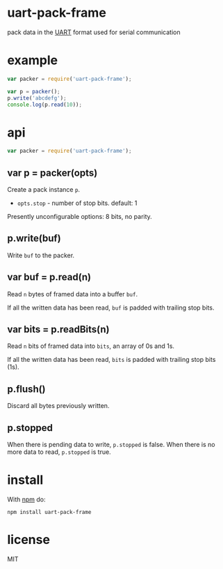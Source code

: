 # uart-pack-frame

pack data in the
[UART](https://en.wikipedia.org/wiki/Universal_asynchronous_receiver/transmitter#Data_framing)
format used for serial communication

# example

``` js
var packer = require('uart-pack-frame');

var p = packer();
p.write('abcdefg');
console.log(p.read(10));
```

# api

``` js
var packer = require('uart-pack-frame');
```

## var p = packer(opts)

Create a pack instance `p`.

* `opts.stop` - number of stop bits. default: 1

Presently unconfigurable options: 8 bits, no parity.

## p.write(buf)

Write `buf` to the packer.

## var buf = p.read(n)

Read `n` bytes of framed data into a buffer `buf`.

If all the written data has been read, `buf` is padded with trailing stop bits.

## var bits = p.readBits(n)

Read `n` bits of framed data into `bits`, an array of 0s and 1s.

If all the written data has been read, `bits` is padded with trailing stop bits
(1s).

## p.flush()

Discard all bytes previously written.

## p.stopped

When there is pending data to write, `p.stopped` is false.
When there is no more data to read, `p.stopped` is true.

# install

With [npm](https://npmjs.org) do:

```
npm install uart-pack-frame
```

# license

MIT
